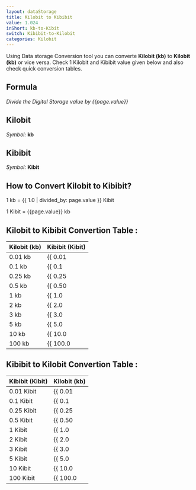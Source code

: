 ```yaml
---
layout: dataStorage
title: Kilobit to Kibibit
value: 1.024
inShort: kb-to-Kibit
switch: Kibibit-to-Kilobit
categories: Kilobit
---
```


Using Data storage Conversion tool you can converte **Kilobit (kb)** to **Kilobit (kb)** or vice versa. Check 1 Kilobit and Kibibit value given below and also check quick conversion tables.

## Formula
*Divide the Digital Storage value by {{page.value}}*

## Kilobit
*Symbol:* **kb**

## Kibibit
*Symbol:* **Kibit**

## How to Convert Kilobit to Kibibit?

1 kb = {{ 1.0 | divided_by: page.value }} Kibit

1 Kibit = {{page.value}} kb


## Kilobit to Kibibit Convertion Table :

| Kilobit (kb) | Kibibit (Kibit) |
| ---- | ---- |
| 0.01 kb | {{ 0.01 | divided_by: page.value | round: 12 }} Kibit |
| 0.1 kb | {{ 0.1 | divided_by: page.value | round: 12 }} Kibit |
| 0.25 kb | {{ 0.25 | divided_by: page.value | round: 12 }} Kibit |
| 0.5 kb | {{ 0.50 | divided_by: page.value | round: 12 }} Kibit |
| 1 kb | {{ 1.0 | divided_by: page.value | round: 12 }} Kibit |
| 2 kb | {{ 2.0 | divided_by: page.value | round: 12 }} Kibit |
| 3 kb | {{ 3.0 | divided_by: page.value | round: 12 }} Kibit |
| 5 kb | {{ 5.0 | divided_by: page.value | round: 12 }} Kibit |
| 10 kb | {{ 10.0 | divided_by: page.value | round: 12 }} Kibit |
| 100 kb | {{ 100.0 | divided_by: page.value | round: 12 }} Kibit |

## Kibibit to Kilobit Convertion Table :

| Kibibit (Kibit) | Kilobit (kb) |
| ---- | ---- |
| 0.01 Kibit | {{ 0.01 | times: page.value | round: 12 }} kb |
| 0.1 Kibit | {{ 0.1 | times: page.value | round: 12 }} kb |
| 0.25 Kibit | {{ 0.25 | times: page.value | round: 12 }} kb |
| 0.5 Kibit | {{ 0.50 | times: page.value | round: 12 }} kb |
| 1 Kibit | {{ 1.0 | times: page.value | round: 12 }} kb |
| 2 Kibit | {{ 2.0 | times: page.value | round: 12 }} kb |
| 3 Kibit | {{ 3.0 | times: page.value | round: 12 }} kb |
| 5 Kibit | {{ 5.0 | times: page.value | round: 12 }} kb |
| 10 Kibit | {{ 10.0 | times: page.value | round: 12 }} kb |
| 100 Kibit | {{ 100.0 | times: page.value | round: 12 }} kb |


<script>
document.getElementById('selectInput')[2].selected = true
document.getElementById('selectOutput')[3].selected = true
</script>
